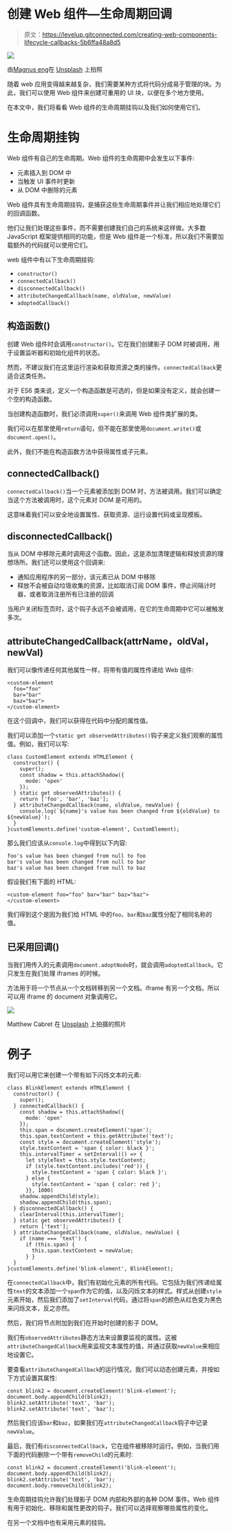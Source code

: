 # 创建 Web 组件—生命周期回调

> 原文：<https://levelup.gitconnected.com/creating-web-components-lifecycle-callbacks-5b6ffa48a8d5>

![](img/abc918f41a0d86212d68b6954bde204b.png)

由[Magnus eng](https://unsplash.com/@genuinemex?utm_source=medium&utm_medium=referral)在 [Unsplash](https://unsplash.com?utm_source=medium&utm_medium=referral) 上拍照

随着 web 应用变得越来越复杂，我们需要某种方式将代码分成易于管理的块。为此，我们可以使用 Web 组件来创建可重用的 UI 块，以便在多个地方使用。

在本文中，我们将看看 Web 组件的生命周期挂钩以及我们如何使用它们。

# 生命周期挂钩

Web 组件有自己的生命周期。Web 组件的生命周期中会发生以下事件:

*   元素插入到 DOM 中
*   当触发 UI 事件时更新
*   从 DOM 中删除的元素

Web 组件具有生命周期挂钩，是捕获这些生命周期事件并让我们相应地处理它们的回调函数。

他们让我们处理这些事件，而不需要创建我们自己的系统来这样做。大多数 JavaScript 框架提供相同的功能，但是 Web 组件是一个标准，所以我们不需要加载额外的代码就可以使用它们。

web 组件中有以下生命周期挂钩:

*   `constructor()`
*   `connectedCallback()`
*   `disconnectedCallback()`
*   `attributeChangedCallback(name, oldValue, newValue)`
*   `adoptedCallback()`

## 构造函数()

创建 Web 组件时会调用`constructor()`。它在我们创建影子 DOM 时被调用，用于设置监听器和初始化组件的状态。

然而，不建议我们在这里运行渲染和获取资源之类的操作。`connectedCallback`更适合这类任务。

对于 ES6 类来说，定义一个构造函数是可选的，但是如果没有定义，就会创建一个空的构造函数。

当创建构造函数时，我们必须调用`super()`来调用 Web 组件类扩展的类。

我们可以在那里使用`return`语句，但不能在那里使用`document.write()`或`document.open()`。

此外，我们不能在构造函数方法中获得属性或子元素。

## connectedCallback()

`connectedCallback()`当一个元素被添加到 DOM 时，方法被调用。我们可以确定当这个方法被调用时，这个元素对 DOM 是可用的。

这意味着我们可以安全地设置属性、获取资源、运行设置代码或呈现模板。

## disconnectedCallback()

当从 DOM 中移除元素时调用这个函数。因此，这是添加清理逻辑和释放资源的理想场所。我们还可以使用这个回调来:

*   通知应用程序的另一部分，该元素已从 DOM 中移除
*   释放不会被自动垃圾收集的资源，比如取消订阅 DOM 事件，停止间隔计时器，或者取消注册所有已注册的回调

当用户关闭标签页时，这个钩子永远不会被调用，在它的生命周期中它可以被触发多次。

## attributeChangedCallback(attrName，oldVal，newVal)

我们可以像传递任何其他属性一样，将带有值的属性传递给 Web 组件:

```
<custom-element 
  foo="foo" 
  bar="bar" 
  baz="baz">
</custom-element>
```

在这个回调中，我们可以获得在代码中分配的属性值。

我们可以添加一个`static get observedAttributes()`钩子来定义我们观察的属性值。例如，我们可以写:

```
class CustomElement extends HTMLElement {
  constructor() {
    super();
    const shadow = this.attachShadow({
      mode: 'open'
    });
  } static get observedAttributes() {
    return ['foo', 'bar', 'baz'];
  } attributeChangedCallback(name, oldValue, newValue) {
    console.log(`${name}'s value has been changed from ${oldValue} to ${newValue}`);
  }
}customElements.define('custom-element', CustomElement);
```

那么我们应该从`console.log`中得到以下内容:

```
foo's value has been changed from null to foo
bar's value has been changed from null to bar
baz's value has been changed from null to baz
```

假设我们有下面的 HTML:

```
<custom-element foo="foo" bar="bar" baz="baz">
</custom-element>
```

我们得到这个是因为我们给 HTML 中的`foo`、`bar`和`baz`属性分配了相同名称的值。

## 已采用回调()

当我们用传入的元素调用`document.adoptNode`时，就会调用`adoptedCallback`。它只发生在我们处理 iframes 的时候。

方法用于将一个节点从一个文档转移到另一个文档。iframe 有另一个文档，所以可以用 iframe 的 document 对象调用它。

![](img/54114adc09dc6404919c9c647688041a.png)

Matthew Cabret 在 [Unsplash](https://unsplash.com?utm_source=medium&utm_medium=referral) 上拍摄的照片

# 例子

我们可以用它来创建一个带有如下闪烁文本的元素:

```
class BlinkElement extends HTMLElement {
  constructor() {
    super();
  } connectedCallback() {
    const shadow = this.attachShadow({
      mode: 'open'
    });
    this.span = document.createElement('span');
    this.span.textContent = this.getAttribute('text');
    const style = document.createElement('style');
    style.textContent = 'span { color: black }';
    this.intervalTimer = setInterval(() => {
      let styleText = this.style.textContent;
      if (style.textContent.includes('red')) {
        style.textContent = 'span { color: black }';
      } else {
        style.textContent = 'span { color: red }';
      }}, 1000)
    shadow.appendChild(style);
    shadow.appendChild(this.span);
  } disconnectedCallback() {
    clearInterval(this.intervalTimer);
  } static get observedAttributes() {
    return ['text'];
  } attributeChangedCallback(name, oldValue, newValue) {
    if (name === 'text') {
      if (this.span) {
        this.span.textContent = newValue;
      } }
  }
}customElements.define('blink-element', BlinkElement);
```

在`connectedCallback`中，我们有初始化元素的所有代码。它包括为我们传递给属性`text`的文本添加一个`span`作为它的值，以及闪烁文本的样式。样式从创建`style`元素开始，然后我们添加了`setInterval`代码，通过将`span`的颜色从红色变为黑色来闪烁文本，反之亦然。

然后，我们将节点附加到我们在开始时创建的影子 DOM。

我们有`observedAttributes`静态方法来设置要监视的属性。这被`attributeChangedCallback`用来监视文本属性的值，并通过获取`newValue`来相应地设置它。

要查看`attributeChangedCallback`的运行情况，我们可以动态创建元素，并按如下方式设置其属性:

```
const blink2 = document.createElement('blink-element');
document.body.appendChild(blink2);
blink2.setAttribute('text', 'bar');
blink2.setAttribute('text', 'baz');
```

然后我们应该`bar`和`baz`，如果我们在`attributeChangedCallback`钩子中记录`newValue`。

最后，我们有`disconnectedCallback`，它在组件被移除时运行。例如，当我们用下面的代码删除一个带有`removeChild`的元素时:

```
const blink2 = document.createElement('blink-element');
document.body.appendChild(blink2);
blink2.setAttribute('text', 'bar');
document.body.removeChild(blink2);
```

生命周期挂钩允许我们处理影子 DOM 内部和外部的各种 DOM 事件。Web 组件有用于初始化、移除和属性更改的钩子。我们可以选择观察哪些属性的变化。

在另一个文档中也有采用元素的挂钩。